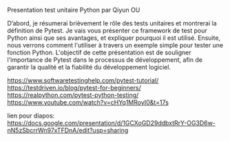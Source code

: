 Presentation test unitaire Python  par Qiyun OU

D’abord, je résumerai brièvement le rôle des tests unitaires et montrerai la définition de Pytest. Je vais vous présenter ce framework de test pour Python ainsi que ses avantages, et expliquer pourquoi il est utilisé. Ensuite, nous verrons comment l'utiliser à travers un exemple simple pour tester une fonction Python. L'objectif de cette présentation est de souligner l'importance de Pytest dans le processus de développement, afin de garantir la qualité et la fiabilité du développement logiciel.

https://www.softwaretestinghelp.com/pytest-tutorial/
https://testdriven.io/blog/pytest-for-beginners/
https://realpython.com/pytest-python-testing/
https://www.youtube.com/watch?v=cHYq1MRoyI0&t=17s

lien pour diapos: 
https://docs.google.com/presentation/d/1GCXoGD29ddbxtRrY-OG3D6w-nN5zSbcrrWn97xTFDnA/edit?usp=sharing
